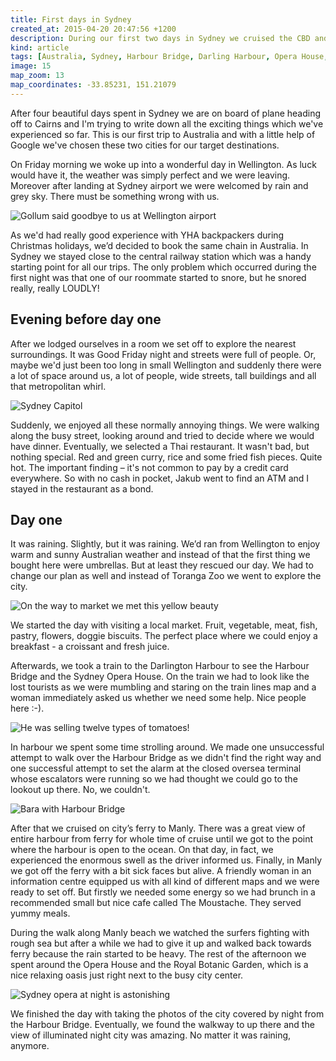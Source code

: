 ```yaml
---
title: First days in Sydney
created_at: 2015-04-20 20:47:56 +1200
description: During our first two days in Sydney we cruised the CBD and took a trip to Manly beach. Also, crossed the Harbour Bridge in heavy rain and visited local food market.
kind: article
tags: [Australia, Sydney, Harbour Bridge, Darling Harbour, Opera House, Manly Beach]
image: 15
map_zoom: 13
map_coordinates: -33.85231, 151.21079
---
```


After four beautiful days spent in Sydney we are on board of plane heading off to Cairns and I'm trying to write down all the exciting things which we've experienced so far. This is our first trip to Australia and with a little help of Google we've chosen these two cities for our target destinations.

On Friday morning we woke up into a wonderful day in Wellington. As luck would have it, the weather was simply perfect and we were leaving. Moreover after landing at Sydney airport we were welcomed by rain and grey sky. There must be something wrong with us.

![Gollum said goodbye to us at Wellington airport](1)

As we'd had really good experience with YHA backpackers during Christmas holidays, we’d decided to book the same chain in Australia. In Sydney we stayed close to the central railway station which was a handy starting point for all our trips. The only problem which occurred during the first night was that one of our roommate started to snore, but he snored really, really LOUDLY!

## Evening before day one

After we lodged ourselves in a room we set off to explore the nearest surroundings. It was Good Friday night and streets were full of people. Or, maybe we'd just been too long in small Wellington and suddenly there were a lot of space around us, a lot of people, wide streets, tall buildings and all that metropolitan whirl.

![Sydney Capitol](2)

Suddenly, we enjoyed all these normally annoying things. We were walking along the busy street, looking around and tried to decide where we would have dinner. Eventually, we selected a Thai restaurant. It wasn't bad, but nothing special. Red and green curry, rice and some fried fish pieces. Quite hot. The important finding – it's not common to pay by a credit card everywhere. So with no cash in pocket, Jakub went to find an ATM and I stayed in the restaurant as a bond.

## Day one

It was raining. Slightly, but it was raining. We’d ran from Wellington to enjoy warm and sunny Australian weather and instead of that the first thing we bought here were umbrellas. But at least they rescued our day. We had to change our plan as well and instead of Toranga Zoo we went to explore the city.

![On the way to market we met this yellow beauty](3)

We started the day with visiting a local market. Fruit, vegetable, meat, fish, pastry, flowers, doggie biscuits. The perfect place where we could enjoy a breakfast - a croissant and fresh juice.

Afterwards, we took a train to the Darlington Harbour to see the Harbour Bridge and the Sydney Opera House. On the train we had to look like the lost tourists as we were mumbling and staring on the train lines map and a woman immediately asked us whether we need some help. Nice people here :-).

![He was selling twelve types of tomatoes!](4)

In harbour we spent some time strolling around. We made one unsuccessful attempt to walk over the Harbour Bridge as we didn't find the right way and one successful attempt to set the alarm at the closed oversea terminal whose escalators were running so we had thought we could go to the lookout up there. No, we couldn't.

![Bara with Harbour Bridge](8)

After that we cruised on city’s ferry to Manly. There was a great view of entire harbour from ferry for whole time of cruise until we got to the point where the harbour is open to the ocean. On that day, in fact, we experienced the enormous swell as the driver informed us. Finally, in Manly we got off the ferry with a bit sick faces but alive. A friendly woman in an information centre equipped us with all kind of different maps and we were ready to set off. But firstly we needed some energy so we had brunch in a recommended small but nice cafe called The Moustache. They served yummy meals.

During the walk along Manly beach we watched the surfers fighting with rough sea but after a while we had to give it up and walked back towards ferry because the rain started to be heavy. The rest of the afternoon we spent around the Opera House and the Royal Botanic Garden, which is a nice relaxing oasis just right next to the busy city center.

![Sydney opera at night is astonishing](13)

We finished the day with taking the photos of the city covered by night from the Harbour Bridge. Eventually, we found the walkway to up there and the view of illuminated night city was amazing. No matter it was raining, anymore.

